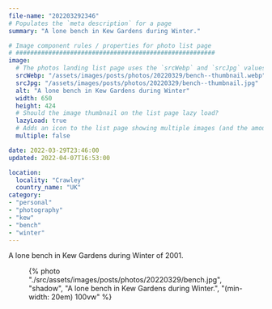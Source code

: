 ```yaml
---
file-name: "202203292346"
# Populates the `meta description` for a page
summary: "A lone bench in Kew Gardens during Winter."

# Image component rules / properties for photo list page
# #######################################################
image:
  # The photos landing list page uses the `srcWebp` and `srcJpg` values
  srcWebp: "/assets/images/posts/photos/20220329/bench--thumbnail.webp"
  srcJpg: "/assets/images/posts/photos/20220329/bench--thumbnail.jpg"
  alt: "A lone bench in Kew Gardens during Winter"
  width: 650
  height: 424
  # Should the image thumbnail on the list page lazy load?
  lazyLoad: true
  # Adds an icon to the list page showing multiple images (and the amount) available to view on the post page
  multiple: false

date: 2022-03-29T23:46:00
updated: 2022-04-07T16:53:00

location:
  locality: "Crawley"
  country_name: "UK"
category:
- "personal"
- "photography"
- "kew"
- "bench"
- "winter"
---
```


A lone bench in Kew Gardens during Winter of 2001.

<figure class="flow">
{% photo "./src/assets/images/posts/photos/20220329/bench.jpg", "shadow", "A lone bench in Kew Gardens during Winter.", "(min-width: 20em) 100vw" %}
</figure>
